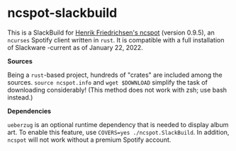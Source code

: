 # ncspot-slackbuild

This is a SlackBuild for [Henrik Friedrichsen's ncspot](https://github.com/hrkfdn/ncspot) (version 0.9.5), an `ncurses` Spotify client written in `rust`. It is compatible with a full installation of Slackware -current as of January 22, 2022.

**Sources**

Being a `rust`-based project, hundreds of "crates" are included among the sources. `source ncspot.info` and `wget $DOWNLOAD` simplify the task of downloading considerably! (This method does not work with zsh; use bash instead.)

**Dependencies**

`ueberzug` is an optional runtime dependency that is needed to display album art. To enable this feature, use `COVERS=yes ./ncspot.SlackBuild`. In addition, `ncspot` will not work without a premium Spotify account.
